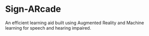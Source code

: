 # Sign-ARcade
An efficient learning aid built using Augmented Reality and Machine learning for speech and hearing impaired.
